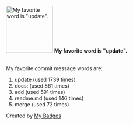 <img src="https://github.com/my-badges/my-badges/blob/master/src/all-badges/favorite-word/favorite-word.png?raw=true" alt="My favorite word is &quot;update&quot;." title="My favorite word is &quot;update&quot;." width="128">
<strong>My favorite word is &quot;update&quot;.</strong>
<br><br>

My favorite commit message words are:

1. update (used 1739 times)
2. docs: (used 861 times)
3. add (used 591 times)
4. readme.md (used 146 times)
5. merge (used 72 times)


Created by <a href="https://github.com/my-badges/my-badges">My Badges</a>